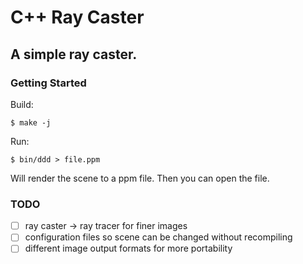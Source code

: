 # C++ Ray Caster

## A simple ray caster.


### Getting Started
Build:
```shell
$ make -j
```

Run:
```shell
$ bin/ddd > file.ppm
```

Will render the scene to a ppm file. Then you can open the file.

### TODO
 - [ ] ray caster -> ray tracer for finer images
 - [ ] configuration files so scene can be changed without recompiling
 - [ ] different image output formats for more portability
